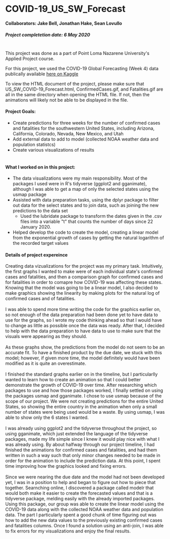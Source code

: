 # COVID-19_US_SW_Forecast
#### Collaborators: Jake Bell, Jonathan Hake, Sean Lovullo
##### Project completetion date: 6 May 2020 <br /> <br />

This project was done as a part of Point Loma Nazarene University's Applied Project course.  

For this project, we used the COVID-19 Global Forecasting (Week 4) data publically available [here on Kaggle](https://www.kaggle.com/c/covid19-global-forecasting-week-4) <br />

To view the HTML document of the project, please make sure that US_SW_COVID-19_Forecast.html, ConfirmedCases.gif, and Fatalities.gif are all in the same directory when opening the HTML file. If not, then the animations will likely not be able to be displayed in the file. <br />

#### Project Goals:
* Create predictions for three weeks for the number of confirmed cases and fatalities for the southwestern United States, including Arizona, California, Colorado, Nevada, New Mexico, and Utah  
* Add external data to add to model (collected NOAA weather data and population statistcs)
* Create various visualizations of results <br /> <br />

#### What I worked on in this project:  
* The data visualizations were my main responsibility. Most of the packages I used were in R's tidyverse (ggplot2 and gganimate), although I was able to get a map of only the selected states using the usmap package
* Assisted with data preparation tasks, using the dplyr package to filter out data for the select states and to join data, such as joining the new predictions to the data set
  - Used the lubridate package to transform the dates given in the .csv files into a variable "t" that counts the number of days since 22 January 2020.
* Helped develop the code to create the model, creating a linear model from the exponential growth of cases by getting the natural logarithm of the recorded target values

#### Details of project expereince <br />  
Creating data vizualizations for the project was my primary task. Intuitively, the first graphs I wanted to make were of each individual state's confirmed cases and fatalities, and then a comparison graph for confirmed cases and for fatalities in order to comapre how COVID-19 was affecting these states. Knowing that the model was going to be a linear model, I also decided to make graphics showing the linearity by making plots for the natural log of confirmed cases and of fatalities. <br />  
I was able to spend more time writing the code for the graphics earlier on, so not enough of the data preparation had been done yet to have data to use for the graphs, so I wrote my code thinking ahead so that I would have to change as little as possible once the data was ready. After that, I decided to help with the data preparation to have data to use to make sure that the visuals were appearing as they should. <br />  
As these graphs show, the predictions from the model do not seem to be an accurate fit. To have a finished product by the due date, we stuck with this model; however, if given more time, the model definitely would have been modified as it is quite an overestimate. <br />  
I finished the standard graphs earlier on in the timeline, but I particularlly wanted to learn how to create an animation so that I could better demonstrate the growth of COVID-19 over time. After researching which packages to use and how those packages worked, I finally settled on using the packages usmap and gganimate. I chose to use usmap because of the scope of our project. We were not creating predictions for the entire United States, so showing the entire country in the animation when only a small number of states were being used would be a waste. By using usmap, I was able to show only the 6 states I wanted. <br />  
I was already using ggplot2 and the tidyverse throughout the project, so using gganimate, which just extended the language of the tidyverse packages, made my life simple since I knew it would play nice with what I was already using. By about halfway through our project timeline, I had finished the animations for confirmed cases and fatalities, and had them written in such a way such that only minor changes needed to be made in order for the animation to include the prediction data. At this point, I spent time improving how the graphics looked and fixing errors. <br />  
Since we were nearing the due date and the model had not been developed yet, I was in a position to help and began to figure out how to piece that together. Searnching online, I discovered a package called modelr that would both make it easier to create the forecasted values and that is a tidyverse package, melding easily with the already imported packages. Using this package, our group was able to create the linear model using the COVID-19 data along with the collected NOAA weather data and population data. The part I particularly spent a good chunk of time figuring out was how to add the new data values to the previously existing confirmed cases and fatalities columns. Once I found a solution using an anti-join, I was able to fix errors for my visualizations and enjoy the final results.

